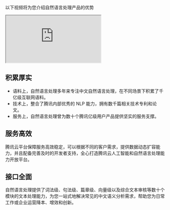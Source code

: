 以下视频将为您介绍自然语言处理产品的优势
<div class="doc-video-mod"><iframe src="https://cloud.tencent.com/edu/learning/quick-play/1985-23234?source=gw.doc.media&withPoster=1&notip=1"></iframe></div>

## 积累厚实
- 语料上，自然语言处理多年来专注中文自然语言处理，在不同场景下积累了千亿级互联网语料。
- 技术上，整合了腾讯内部优秀的 NLP 能力，拥有数千篇相关技术专利和论文。
- 服务上，自然语言处理曾为数十个腾讯亿级用户产品提供坚实的服务支撑。

## 服务高效
腾讯云平台保障服务高效稳定，可以根据不同的客户需求，提供数据动态扩容能力，并且配备完善及时的开发者支持，全心打造腾讯云人工智能和自然语言处理能力开放平台。

## 接口全面
自然语言处理提供了词法级、句法级、篇章级、向量级以及综合文本审核等数十个模块的文本处理能力，为您一站式地解决常见的中文语义分析需求，帮助您为日常工作或企业运营降本、增效和创新。


